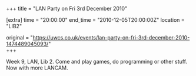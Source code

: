+++
title = "LAN Party on Fri 3rd December 2010"

[extra]
time = "20:00:00"
end_time = "2010-12-05T20:00:00Z"
location = "LIB2"

original = "https://uwcs.co.uk/events/lan-party-on-fri-3rd-december-2010-1474489045093/"    
+++

Week 9, LAN, Lib 2. Come and play games, do programming or other stuff. Now with more LANCAM.

